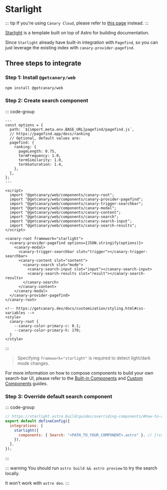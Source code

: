 <script setup>
import { data } from '../../../shared.data.js'
const v = data["@getcanary/web"];
</script>

# Starlight

::: tip
If you're using `Canary Cloud`, please refer to [this page](/docs/cloud/integrations/starlight) instead.
:::

[Starlight](https://starlight.astro.build/) is a template built on top of Astro for building documentation.

Since `Starlight` already have built-in integration with `Pagefind`, so you can just leverage the existing index with `canary-provider-pagefind`.

## Three steps to integrate

### Step 1: Install `@getcanary/web`

```bash
npm install @getcanary/web
```

### Step 2: Create search component

::: code-group

```astro{28} [YOUR_COMPONENT.astro]
---
const options = {
  path: `${import.meta.env.BASE_URL}pagefind/pagefind.js`,
  // https://pagefind.app/docs/ranking
  // Optional, default values are:
  pagefind: {
    ranking: {
      pageLength: 0.75,
      termFrequency: 1.0,
      termSimilarity: 1.0,
      termSaturation: 1.4,
    },
  },
};
---

<script>
  import "@getcanary/web/components/canary-root";
  import "@getcanary/web/components/canary-provider-pagefind";
  import "@getcanary/web/components/canary-trigger-searchbar";
  import "@getcanary/web/components/canary-modal";
  import "@getcanary/web/components/canary-content";
  import "@getcanary/web/components/canary-search";
  import "@getcanary/web/components/canary-search-input";
  import "@getcanary/web/components/canary-search-results";
</script>

<canary-root framework="starlight">
  <canary-provider-pagefind options={JSON.stringify(options)}>
    <canary-modal>
      <canary-trigger-searchbar slot="trigger"></canary-trigger-searchbar>
      <canary-content slot="content">
        <canary-search slot="mode">
          <canary-search-input slot="input"></canary-search-input>
          <canary-search-results slot="result"></canary-search-results>
        </canary-search>
      </canary-content>
    </canary-modal>
  </canary-provider-pagefind>
</canary-root>

<!-- https://getcanary.dev/docs/customization/styling.html#css-variables -->
<style>
  canary-root {
    --canary-color-primary-c: 0.1;
    --canary-color-primary-h: 170;
  }
</style>
```

:::

> Specifying `framework="starlight"` is required to detect light/dark mode changes.

For more information on how to compose components to build your own search-bar UI, please refer to the [Built-in Components](/docs/customization/builtin) and [Custom Components](/docs/customization/custom) guides.

### Step 3: Override default search component

::: code-group

```js [astro.config.mjs]
// https://starlight.astro.build/guides/overriding-components/#how-to-override
export default defineConfig({
  integrations: [
    starlight({
      components: { Search: "<PATH_TO_YOUR_COMPONENT>.astro" }, // [!code ++]
    }),
  ],
});
```

:::

::: warning
You should run `astro build && astro preview` to try the search locally.

It won't work with `astro dev`.
:::
